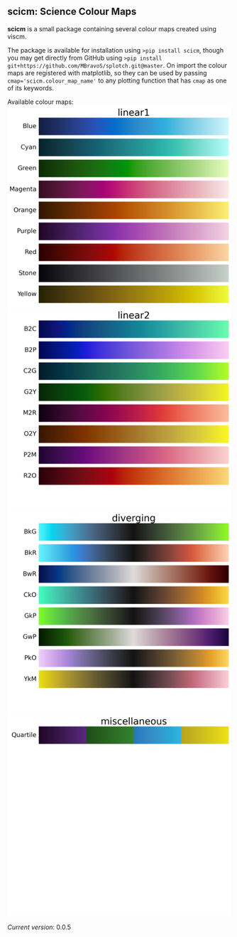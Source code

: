 ## scicm: Science Colour Maps

**scicm** is a small package containing several colour maps created using viscm.

The package is available for installation using `>pip install scicm`, though you may get directly from GitHub using `>pip install git+https://github.com/MBravoS/splotch.git@master`. On import the colour maps are registered with matplotlib, so they can be used
by passing `cmap='scicm.colour_map_name'` to any plotting function that has `cmap` as one of its keywords.

Available colour maps:
![cmaps0](/docs/scicm_linear1.png)
![cmaps1](/docs/scicm_linear2.png)
![cmaps2](/docs/scicm_diverging.png)
![cmaps3](/docs/scicm_miscellaneous.png)

*Current version*: 0.0.5
